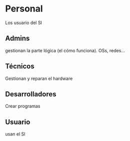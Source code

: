 # Personal
Los usuario del SI

## Admins
gestionan la parte lógica (el cómo funciona). OSs, redes...

## Técnicos
Gestionan y reparan el hardware

## Desarrolladores
Crear programas

## Usuario
usan el SI